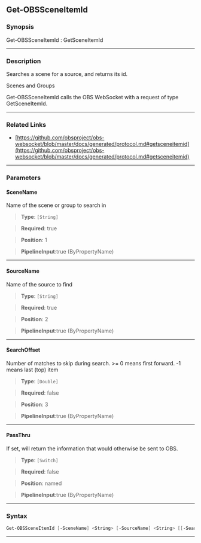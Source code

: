 Get-OBSSceneItemId
------------------
### Synopsis
Get-OBSSceneItemId : GetSceneItemId

---
### Description

Searches a scene for a source, and returns its id.

Scenes and Groups


Get-OBSSceneItemId calls the OBS WebSocket with a request of type GetSceneItemId.

---
### Related Links
* [https://github.com/obsproject/obs-websocket/blob/master/docs/generated/protocol.md#getsceneitemid](https://github.com/obsproject/obs-websocket/blob/master/docs/generated/protocol.md#getsceneitemid)



---
### Parameters
#### **SceneName**

Name of the scene or group to search in



> **Type**: ```[String]```

> **Required**: true

> **Position**: 1

> **PipelineInput**:true (ByPropertyName)



---
#### **SourceName**

Name of the source to find



> **Type**: ```[String]```

> **Required**: true

> **Position**: 2

> **PipelineInput**:true (ByPropertyName)



---
#### **SearchOffset**

Number of matches to skip during search. >= 0 means first forward. -1 means last (top) item



> **Type**: ```[Double]```

> **Required**: false

> **Position**: 3

> **PipelineInput**:true (ByPropertyName)



---
#### **PassThru**

If set, will return the information that would otherwise be sent to OBS.



> **Type**: ```[Switch]```

> **Required**: false

> **Position**: named

> **PipelineInput**:true (ByPropertyName)



---
### Syntax
```PowerShell
Get-OBSSceneItemId [-SceneName] <String> [-SourceName] <String> [[-SearchOffset] <Double>] [-PassThru] [<CommonParameters>]
```
---
